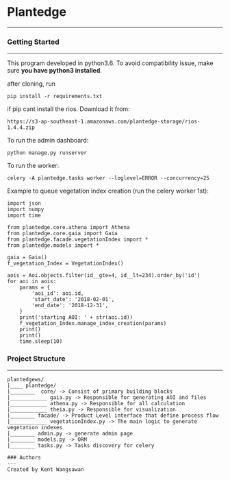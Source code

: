 # Plantedge
---

### Getting Started
---
This program developed in python3.6. To avoid compatibility issue, make sure **you have python3 installed**.

after cloning, run
```
pip install -r requirements.txt
```
if pip cant install the rios. Download it from:
```
https://s3-ap-southeast-1.amazonaws.com/plantedge-storage/rios-1.4.4.zip
```

To run the admin dashboard:
```
python manage.py runserver
```

To run the worker:
```
celery -A plantedge.tasks worker --loglevel=ERROR --concurrency=25
```

Example to queue vegetation index creation (run the celery worker 1st):
```
import json
import numpy
import time

from plantedge.core.athena import Athena
from plantedge.core.gaia import Gaia
from plantedge.facade.vegetationIndex import *
from plantedge.models import *

gaia = Gaia()
f_vegetation_Index = VegetationIndex()

aois = Aoi.objects.filter(id__gte=4, id__lt=234).order_by('id')
for aoi in aois:
    params = {
        'aoi_id': aoi.id,
        'start_date': '2018-02-01',
        'end_date': '2018-12-31',
    }
    print('starting AOI: ' + str(aoi.id))
    f_vegetation_Index.manage_index_creation(params)
    print()
    print()
    time.sleep(10)
```
### Project Structure
___
```
plantedgews/
|____ plantedge/
|________  core/ -> Consist of primary building blocks
|____________ gaia.py -> Responsible for generating AOI and files
|____________ athena.py -> Responsible for all calculation
|____________ theia.py -> Responsible for visualization
|________ facade/ -> Product Level interface that define process flow
|____________ vegetationIndex.py -> The main logic to generate vegetation indexes
|________ admin.py -> generate admin page
|________ models.py -> ORM
|________ tasks.py -> Tasks discovery for celery
```


```
### Authors
---
Created by Kent Wangsawan
